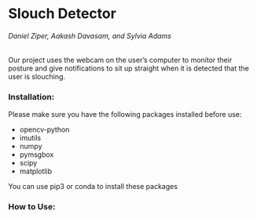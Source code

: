 # Slouch Detector
###### Daniel Ziper, Aakash Davasam, and Sylvia Adams
Our project uses the webcam on the user’s computer to monitor their posture and give notifications to sit up straight when it is detected that the user is slouching.

### Installation:
Please make sure you have the following packages installed before use:
- opencv-python
- imutils
- numpy
- pymsgbox
- scipy
- matplotlib

You can use pip3 or conda to install these packages


### How to Use:
